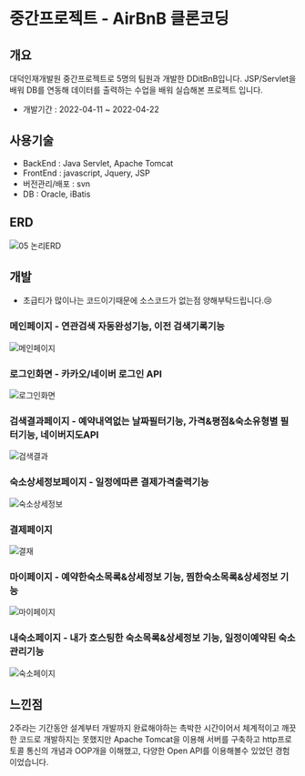 # 중간프로젝트 - AirBnB 클론코딩

## 개요
대덕인재개발원 중간프로젝트로 5명의 팀원과 개발한 DDitBnB입니다.
JSP/Servlet을 배워 DB를 연동해 데이터를 출력하는 수업을 배워 실습해본 프로젝트 입니다.
* 개발기간 : 2022-04-11 ~ 2022-04-22

## 사용기술
* BackEnd : Java Servlet, Apache Tomcat
* FrontEnd : javascript, Jquery, JSP
* 버전관리/배포 : svn
* DB : Oracle, iBatis

## ERD
 ![05 논리ERD](https://user-images.githubusercontent.com/64582209/184781371-c2e74c0d-fda9-4075-a39d-8902ea0bf159.png)

## 개발
* 초급티가 많이나는 코드이기때문에 소스코드가 없는점 양해부탁드립니다.:cry:
### 메인페이지 - 연관검색 자동완성기능, 이전 검색기록기능
![메인페이지](https://user-images.githubusercontent.com/64582209/184784036-ea9033c5-0659-44ae-a4a9-3886271f30f5.png)
### 로그인화면 - 카카오/네이버 로그인 API
![로그인화면](https://user-images.githubusercontent.com/64582209/184787580-61d3261a-b71c-467d-adc3-4d215abe309c.JPG)

### 검색결과페이지 - 예약내역없는 날짜필터기능, 가격&평점&숙소유형별 필터기능, 네이버지도API
![검색결과](https://user-images.githubusercontent.com/64582209/184784086-4c792034-c8ad-4036-a4b0-c406e95dadfc.png)
### 숙소상세정보페이지 - 일정에따른 결제가격출력기능
![숙소상세정보](https://user-images.githubusercontent.com/64582209/184784125-ccb89f49-1bab-4d16-a178-cb9fa488f3db.png)
### 결제페이지
![결재](https://user-images.githubusercontent.com/64582209/184784187-18fe8eec-d3bf-4ef3-bbe7-76f06e1965d7.png)
### 마이페이지 - 예약한숙소목록&상세정보 기능, 찜한숙소목록&상세정보 기능
![마이페이지](https://user-images.githubusercontent.com/64582209/184784245-a3cc4081-fdfd-4ad5-ab8a-8715b878d6a3.png)
### 내숙소페이지 - 내가 호스팅한 숙소목록&상세정보 기능, 일정이예약된 숙소관리기능
![숙소페이지](https://user-images.githubusercontent.com/64582209/184784365-a55825c8-9bf0-4a0c-82c8-882014865714.png)

## 느낀점
2주라는 기간동안 설계부터 개발까지 완료해야하는 촉박한 시간이어서 체계적이고 깨끗한 코드로 개발하지는 못했지만 Apache Tomcat을 이용해 서버를 구축하고 http프로토콜 통신의 개념과 OOP개을 이해했고, 다양한 Open API를 이용해볼수 있었던 경험이었습니다.
